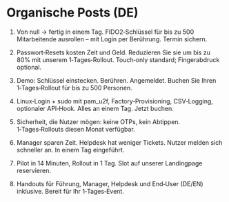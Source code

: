 # Organische Posts (DE)

1) Von null → fertig in einem Tag. FIDO2‑Schlüssel für bis zu 500 Mitarbeitende ausrollen – mit Login per Berührung. Termin sichern.

2) Passwort‑Resets kosten Zeit und Geld. Reduzieren Sie sie um bis zu 80% mit unserem 1‑Tages‑Rollout. Touch‑only standard; Fingerabdruck optional.

3) Demo: Schlüssel einstecken. Berühren. Angemeldet. Buchen Sie Ihren 1‑Tages‑Rollout für bis zu 500 Personen.

4) Linux‑Login + sudo mit pam_u2f, Factory‑Provisioning, CSV‑Logging, optionaler API‑Hook. Alles an einem Tag. Jetzt buchen.

5) Sicherheit, die Nutzer mögen: keine OTPs, kein Abtippen. 1‑Tages‑Rollouts diesen Monat verfügbar.

6) Manager sparen Zeit. Helpdesk hat weniger Tickets. Nutzer melden sich schneller an. In einem Tag eingeführt.

7) Pilot in 14 Minuten, Rollout in 1 Tag. Slot auf unserer Landingpage reservieren.

8) Handouts für Führung, Manager, Helpdesk und End‑User (DE/EN) inklusive. Bereit für Ihr 1‑Tages‑Event.
